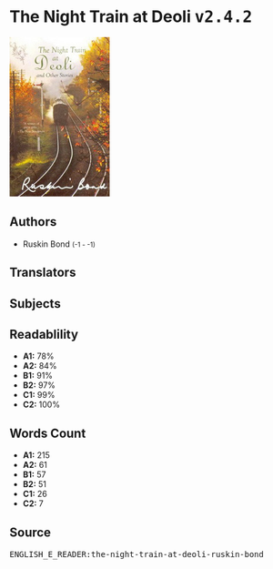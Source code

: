 # The Night Train at Deoli <kbd>v2.4.2</kbd>

![](./cover.medium.jpg "")

## Authors


 - Ruskin Bond <small>(-1 - -1)</small>

## Translators



## Subjects



## Readablility


 - **A1:** 78%
 - **A2:** 84%
 - **B1:** 91%
 - **B2:** 97%
 - **C1:** 99%
 - **C2:** 100%

## Words Count


 - **A1:** 215
 - **A2:** 61
 - **B1:** 57
 - **B2:** 51
 - **C1:** 26
 - **C2:** 7

## Source


<kbd>ENGLISH_E_READER:the-night-train-at-deoli-ruskin-bond</kbd>
